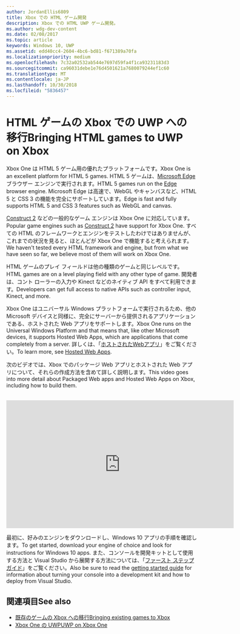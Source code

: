 ```yaml
---
author: JordanEllis6809
title: Xbox での HTML ゲーム開発
description: Xbox での HTML UWP ゲーム開発。
ms.author: wdg-dev-content
ms.date: 02/08/2017
ms.topic: article
keywords: Windows 10, UWP
ms.assetid: edd40cc4-2604-4bc6-bd81-f671389a70fa
ms.localizationpriority: medium
ms.openlocfilehash: 7c32a02532ab544e7697d59fa4f1ca93231183d3
ms.sourcegitcommit: ca96031debe1e76d4501621a7680079244ef1c60
ms.translationtype: MT
ms.contentlocale: ja-JP
ms.lasthandoff: 10/30/2018
ms.locfileid: "5836457"
---
```

# <a name="bringing-html-games-to-uwp-on-xbox"></a><span data-ttu-id="39e1c-104">HTML ゲームの Xbox での UWP への移行</span><span class="sxs-lookup"><span data-stu-id="39e1c-104">Bringing HTML games to UWP on Xbox</span></span>
<span data-ttu-id="39e1c-105">Xbox One は HTML 5 ゲーム用の優れたプラットフォームです。</span><span class="sxs-lookup"><span data-stu-id="39e1c-105">Xbox One is an excellent platform for HTML 5 games.</span></span> <span data-ttu-id="39e1c-106">HTML 5 ゲームは、[Microsoft Edge](https://developer.microsoft.com/microsoft-edge/) ブラウザー エンジンで実行されます。</span><span class="sxs-lookup"><span data-stu-id="39e1c-106">HTML 5 games run on the [Edge](https://developer.microsoft.com/microsoft-edge/) browser engine.</span></span> <span data-ttu-id="39e1c-107">Microsoft Edge は高速で、WebGL やキャンバスなど、HTML 5 と CSS 3 の機能を完全にサポートしています。</span><span class="sxs-lookup"><span data-stu-id="39e1c-107">Edge is fast and fully supports HTML 5 and CSS 3 features such as WebGL and canvas.</span></span>

<span data-ttu-id="39e1c-108">[Construct 2](https://www.scirra.com/blog/176/announcing-xbox-one-export-beta) などの一般的なゲーム エンジンは Xbox One に対応しています。</span><span class="sxs-lookup"><span data-stu-id="39e1c-108">Popular game engines such as [Construct 2](https://www.scirra.com/blog/176/announcing-xbox-one-export-beta) have support for Xbox One.</span></span> <span data-ttu-id="39e1c-109">すべての HTML のフレームワークとエンジンをテストしたわけではありませんが、これまでの状況を見ると、ほとんどが Xbox One で機能すると考えられます。</span><span class="sxs-lookup"><span data-stu-id="39e1c-109">We haven't tested every HTML framework and engine, but from what we have seen so far, we believe most of them will work on Xbox One.</span></span>

<span data-ttu-id="39e1c-110">HTML ゲームのプレイ フィールドは他の種類のゲームと同じレベルです。</span><span class="sxs-lookup"><span data-stu-id="39e1c-110">HTML games are on a level playing field with any other type of game.</span></span> <span data-ttu-id="39e1c-111">開発者は、コント ローラーの入力や Kinect などのネイティブ API をすべて利用できます。</span><span class="sxs-lookup"><span data-stu-id="39e1c-111">Developers can get full access to native APIs such as controller input, Kinect, and more.</span></span>

<span data-ttu-id="39e1c-112">Xbox One はユニバーサル Windows プラットフォームで実行されるため、他の Microsoft デバイスと同様に、完全にサーバーから提供されるアプリケーションである、ホストされた Web アプリをサポートします。</span><span class="sxs-lookup"><span data-stu-id="39e1c-112">Xbox One runs on the Universal Windows Platform and that means that, like other Microsoft devices, it supports Hosted Web Apps, which are applications that come completely from a server.</span></span> <span data-ttu-id="39e1c-113">詳しくは、「[ホストされたWebアプリ](http://microsoftedge.github.io/WebAppsDocs/en-US/win10/HWA.htm)」をご覧ください。</span><span class="sxs-lookup"><span data-stu-id="39e1c-113">To learn more, see [Hosted Web Apps](http://microsoftedge.github.io/WebAppsDocs/en-US/win10/HWA.htm).</span></span>


<span data-ttu-id="39e1c-114">次のビデオでは、Xbox でのパッケージ Web アプリとホストされた Web アプリについて、それらの作成方法を含めて詳しく説明します。</span><span class="sxs-lookup"><span data-stu-id="39e1c-114">This video goes into more detail about Packaged Web apps and Hosted Web Apps on Xbox, including how to build them.</span></span>
</br>
</br>
<iframe src="https://channel9.msdn.com/Events/Xbox/App-Dev-on-Xbox/Web-Apps-on-Xbox/player#time=04m21s:paused" width="600" height="338" height="658.1199951171875" allowFullScreen frameBorder="0"></iframe>


<span data-ttu-id="39e1c-115">最初に、好みのエンジンをダウンロードし、Windows 10 アプリの手順を確認します。</span><span class="sxs-lookup"><span data-stu-id="39e1c-115">To get started, download your engine of choice and look for instructions for Windows 10 apps.</span></span> <span data-ttu-id="39e1c-116">また、コンソールを開発キットとして使用する方法と Visual Studio から展開する方法については、「[ファースト ステップ ガイド](getting-started.md)」をご覧ください。</span><span class="sxs-lookup"><span data-stu-id="39e1c-116">Also be sure to read the [getting started guide](getting-started.md) for information about turning your console into a development kit and how to deploy from Visual Studio.</span></span>

## <a name="see-also"></a><span data-ttu-id="39e1c-117">関連項目</span><span class="sxs-lookup"><span data-stu-id="39e1c-117">See also</span></span>
- [<span data-ttu-id="39e1c-118">既存のゲームの Xbox への移行</span><span class="sxs-lookup"><span data-stu-id="39e1c-118">Bringing existing games to Xbox</span></span>](development-lanes-landing.md)
- [<span data-ttu-id="39e1c-119">Xbox One の UWP</span><span class="sxs-lookup"><span data-stu-id="39e1c-119">UWP on Xbox One</span></span>](index.md)
